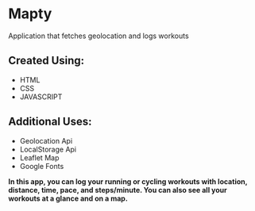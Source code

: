 # Mapty
Application that fetches geolocation and logs workouts

## Created Using: 
- HTML 
- CSS 
- JAVASCRIPT

## Additional Uses:
- Geolocation Api
- LocalStorage Api
- Leaflet Map
- Google Fonts

**In this app, you can log your running or cycling workouts with location, distance, time, pace, and steps/minute. You can also see all your workouts at a glance and on a map.**


